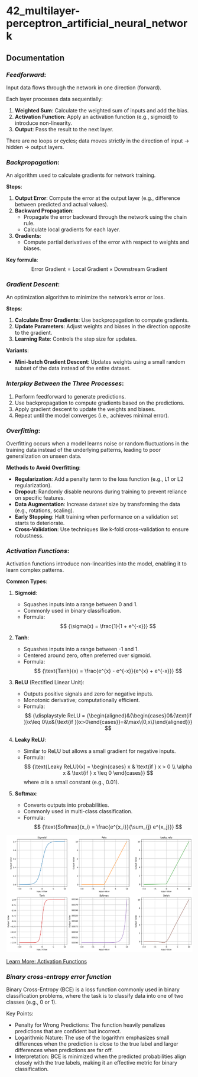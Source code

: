 # 42_multilayer-perceptron_artificial_neural_network


## Documentation

### *Feedforward*:

Input data flows through the network in one direction (forward).

Each layer processes data sequentially:
1. **Weighted Sum**: Calculate the weighted sum of inputs and add the bias.
2. **Activation Function**: Apply an activation function (e.g., sigmoid) to introduce non-linearity.
3. **Output**: Pass the result to the next layer.

There are no loops or cycles; data moves strictly in the direction of input → hidden → output layers.

### *Backpropagation*:

An algorithm used to calculate gradients for network training.

**Steps**:
1. **Output Error**: Compute the error at the output layer (e.g., difference between predicted and actual values).
2. **Backward Propagation**:
   - Propagate the error backward through the network using the chain rule.
   - Calculate local gradients for each layer.
3. **Gradients**:
   - Compute partial derivatives of the error with respect to weights and biases.

**Key formula**:
$$
{\text{Error Gradient} = \text{Local Gradient} \times \text{Downstream Gradient}}
$$

### *Gradient Descent*:

An optimization algorithm to minimize the network’s error or loss.

**Steps**:
1. **Calculate Error Gradients**: Use backpropagation to compute gradients.
2. **Update Parameters**: Adjust weights and biases in the direction opposite to the gradient.
3. **Learning Rate**: Controls the step size for updates.

**Variants**:
- **Mini-batch Gradient Descent**: Updates weights using a small random subset of the data instead of the entire dataset.

### *Interplay Between the Three Processes*:
1. Perform feedforward to generate predictions.
2. Use backpropagation to compute gradients based on the predictions.
3. Apply gradient descent to update the weights and biases.
4. Repeat until the model converges (i.e., achieves minimal error).

### *Overfitting*:

Overfitting occurs when a model learns noise or random fluctuations in the training data instead of the underlying patterns, leading to poor generalization on unseen data.

**Methods to Avoid Overfitting**:
- **Regularization**: Add a penalty term to the loss function (e.g., L1 or L2 regularization).
- **Dropout**: Randomly disable neurons during training to prevent reliance on specific features.
- **Data Augmentation**: Increase dataset size by transforming the data (e.g., rotations, scaling).
- **Early Stopping**: Halt training when performance on a validation set starts to deteriorate.
- **Cross-Validation**: Use techniques like k-fold cross-validation to ensure robustness.

### *Activation Functions*:

Activation functions introduce non-linearities into the model, enabling it to learn complex patterns.

**Common Types**:
1. **Sigmoid**:
   - Squashes inputs into a range between 0 and 1.
   - Commonly used in binary classification.
   - Formula:
$$
{\sigma(x) = \frac{1}{1 + e^{-x}}}
$$

2. **Tanh**:
   - Squashes inputs into a range between -1 and 1.
   - Centered around zero, often preferred over sigmoid.
   - Formula:
$$
{\text{Tanh}(x) = \frac{e^{x} - e^{-x}}{e^{x} + e^{-x}}}
$$

3. **ReLU** (Rectified Linear Unit):
   - Outputs positive signals and zero for negative inputs.
   - Monotonic derivative; computationally efficient.
   - Formula:
$$
{\displaystyle ReLU = {\begin{aligned}&{\begin{cases}0&{\text{if }}x\leq 0\\x&{\text{if }}x>0\end{cases}}=&\max\{0,x\}\end{aligned}}}
$$

4. **Leaky ReLU**:
   - Similar to ReLU but allows a small gradient for negative inputs.
   - Formula:
$$
{\text{Leaky ReLU}(x) = \begin{cases} x & \text{if } x > 0 \\ \alpha x & \text{if } x \leq 0 \end{cases}}
$$
where $\alpha$ is a small constant (e.g., 0.01).

5. **Softmax**:
   - Converts outputs into probabilities.
   - Commonly used in multi-class classification.
   - Formula:
$$
{\text{Softmax}(x_i) = \frac{e^{x_i}}{\sum_{j} e^{x_j}}}
$$

![Activation Functions](./images/activation_functions.png)

[Learn More: Activation Functions](https://medium.com/@cmukesh8688/activation-functions-sigmoid-tanh-relu-leaky-relu-softmax-50d3778dcea5)

### *Binary cross-entropy error function*

Binary Cross-Entropy (BCE) is a loss function commonly used in binary classification problems, where the task is to classify data into one of two classes (e.g., 0 or 1).

Key Points:
- Penalty for Wrong Predictions: The function heavily penalizes predictions that are confident but incorrect.
- Logarithmic Nature: The use of the logarithm emphasizes small differences when the prediction is close to the true label and larger differences when predictions are far off.
- Interpretation: BCE is minimized when the predicted probabilities align closely with the true labels, making it an effective metric for binary classification.